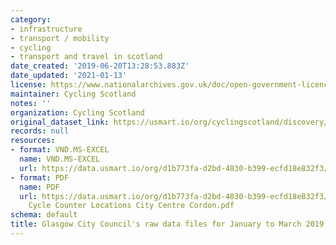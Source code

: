 ```yaml
---
category:
- infrastructure
- transport / mobility
- cycling
- transport and travel in scotland
date_created: '2019-06-20T13:28:53.883Z'
date_updated: '2021-01-13'
license: https://www.nationalarchives.gov.uk/doc/open-government-licence/version/3/
maintainer: Cycling Scotland
notes: ''
organization: Cycling Scotland
original_dataset_link: https://usmart.io/org/cyclingscotland/discovery/discovery-view-detail/5e0304e7-bd04-4c70-be63-b1865fe9a8e8
records: null
resources:
- format: VND.MS-EXCEL
  name: VND.MS-EXCEL
  url: https://data.usmart.io/org/d1b773fa-d2bd-4830-b399-ecfd18e832f3/resource?resourceGUID=c3e8b496-290b-4f9e-b040-8acbaad84e00
- format: PDF
  name: PDF
  url: https://data.usmart.io/org/d1b773fa-d2bd-4830-b399-ecfd18e832f3/additionalDocumentation/e6b0978b-db1a-44f3-9f44-88a75181b7bf/Automatic
    Cycle Counter Locations City Centre Cordon.pdf
schema: default
title: Glasgow City Council's raw data files for January to March 2019.
---
```

